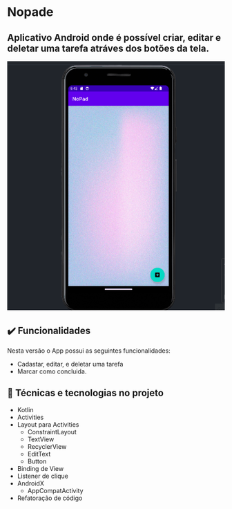 # Nopade
## Aplicativo Android onde é possível criar, editar e deletar uma tarefa atráves dos botões da tela.

<img src="https://github.com/zeer0e1/Nopade/blob/main/Gifs/Anima%C3%A7%C3%A3o.gif">

## ✔️ Funcionalidades

Nesta versão o App possui as seguintes funcionalidades:
 
- Cadastar, editar, e deletar uma tarefa
- Marcar como concluida.

## 🔨 Técnicas e tecnologias no projeto 

- Kotlin
- Activities
- Layout para Activities
    - ConstraintLayout
    - TextView
    - RecyclerView
    - EditText
    - Button
- Binding de View
- Listener de clique
- AndroidX
    - AppCompatActivity
- Refatoração de código
